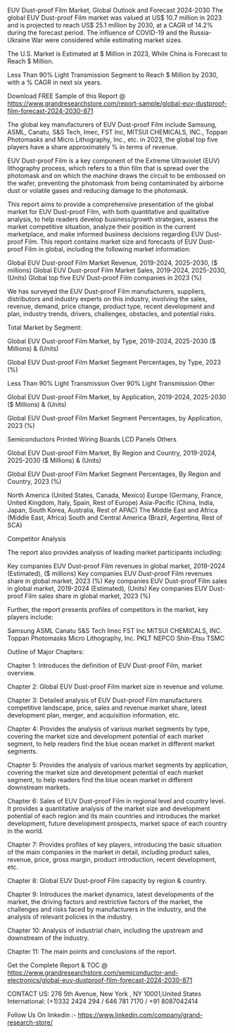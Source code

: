 EUV Dust-proof Film Market, Global Outlook and Forecast 2024-2030
The global EUV Dust-proof Film market was valued at US$ 10.7 million in 2023 and is projected to reach US$ 25.1 million by 2030, at a CAGR of 14.2% during the forecast period. The influence of COVID-19 and the Russia-Ukraine War were considered while estimating market sizes.

The U.S. Market is Estimated at $ Million in 2023, While China is Forecast to Reach $ Million.

Less Than 90% Light Transmission Segment to Reach $ Million by 2030, with a % CAGR in next six years.

Download FREE Sample of this Report @ https://www.grandresearchstore.com/report-sample/global-euv-dustproof-film-forecast-2024-2030-871

The global key manufacturers of EUV Dust-proof Film include Samsung, ASML, Canatu, S&S Tech, Imec, FST Inc, MITSUI CHEMICALS, INC., Toppan Photomasks and Micro Lithography, Inc., etc. in 2023, the global top five players have a share approximately % in terms of revenue.

EUV Dust-proof Film is a key component of the Extreme Ultraviolet (EUV) lithography process, which refers to a thin film that is spread over the photomask and on which the machine draws the circuit to be embossed on the wafer, preventing the photomask from being contaminated by airborne dust or volatile gases and reducing damage to the photomask.

This report aims to provide a comprehensive presentation of the global market for EUV Dust-proof Film, with both quantitative and qualitative analysis, to help readers develop business/growth strategies, assess the market competitive situation, analyze their position in the current marketplace, and make informed business decisions regarding EUV Dust-proof Film. This report contains market size and forecasts of EUV Dust-proof Film in global, including the following market information:

Global EUV Dust-proof Film Market Revenue, 2019-2024, 2025-2030, ($ millions)
Global EUV Dust-proof Film Market Sales, 2019-2024, 2025-2030, (Units)
Global top five EUV Dust-proof Film companies in 2023 (%)

We has surveyed the EUV Dust-proof Film manufacturers, suppliers, distributors and industry experts on this industry, involving the sales, revenue, demand, price change, product type, recent development and plan, industry trends, drivers, challenges, obstacles, and potential risks.

Total Market by Segment:

Global EUV Dust-proof Film Market, by Type, 2019-2024, 2025-2030 ($ Millions) & (Units)

Global EUV Dust-proof Film Market Segment Percentages, by Type, 2023 (%)

Less Than 90% Light Transmission
Over 90% Light Transmission
Other

Global EUV Dust-proof Film Market, by Application, 2019-2024, 2025-2030 ($ Millions) & (Units)

Global EUV Dust-proof Film Market Segment Percentages, by Application, 2023 (%)

Semiconductors
Printed Wiring Boards
LCD Panels
Others

Global EUV Dust-proof Film Market, By Region and Country, 2019-2024, 2025-2030 ($ Millions) & (Units)

Global EUV Dust-proof Film Market Segment Percentages, By Region and Country, 2023 (%)

North America (United States, Canada, Mexico)
Europe (Germany, France, United Kingdom, Italy, Spain, Rest of Europe)
Asia-Pacific (China, India, Japan, South Korea, Australia, Rest of APAC)
The Middle East and Africa (Middle East, Africa)
South and Central America (Brazil, Argentina, Rest of SCA)

Competitor Analysis

The report also provides analysis of leading market participants including:

Key companies EUV Dust-proof Film revenues in global market, 2019-2024 (Estimated), ($ millions)
Key companies EUV Dust-proof Film revenues share in global market, 2023 (%)
Key companies EUV Dust-proof Film sales in global market, 2019-2024 (Estimated), (Units)
Key companies EUV Dust-proof Film sales share in global market, 2023 (%)

Further, the report presents profiles of competitors in the market, key players include:

Samsung
ASML
Canatu
S&S Tech
Imec
FST Inc
MITSUI CHEMICALS, INC.
Toppan Photomasks
Micro Lithography, Inc.
PKLT
NEPCO
Shin-Etsu
TSMC

Outline of Major Chapters:

Chapter 1: Introduces the definition of EUV Dust-proof Film, market overview.

Chapter 2: Global EUV Dust-proof Film market size in revenue and volume.

Chapter 3: Detailed analysis of EUV Dust-proof Film manufacturers competitive landscape, price, sales and revenue market share, latest development plan, merger, and acquisition information, etc.

Chapter 4: Provides the analysis of various market segments by type, covering the market size and development potential of each market segment, to help readers find the blue ocean market in different market segments.

Chapter 5: Provides the analysis of various market segments by application, covering the market size and development potential of each market segment, to help readers find the blue ocean market in different downstream markets.

Chapter 6: Sales of EUV Dust-proof Film in regional level and country level. It provides a quantitative analysis of the market size and development potential of each region and its main countries and introduces the market development, future development prospects, market space of each country in the world.

Chapter 7: Provides profiles of key players, introducing the basic situation of the main companies in the market in detail, including product sales, revenue, price, gross margin, product introduction, recent development, etc.

Chapter 8: Global EUV Dust-proof Film capacity by region & country.

Chapter 9: Introduces the market dynamics, latest developments of the market, the driving factors and restrictive factors of the market, the challenges and risks faced by manufacturers in the industry, and the analysis of relevant policies in the industry.

Chapter 10: Analysis of industrial chain, including the upstream and downstream of the industry.

Chapter 11: The main points and conclusions of the report.

Get the Complete Report & TOC @ https://www.grandresearchstore.com/semiconductor-and-electronics/global-euv-dustproof-film-forecast-2024-2030-871

CONTACT US:
276 5th Avenue, New York , NY 10001,United States
International: (+1)332 2424 294 / 646 781 7170 / +91 8087042414

Follow Us On linkedin :- https://www.linkedin.com/company/grand-research-store/
